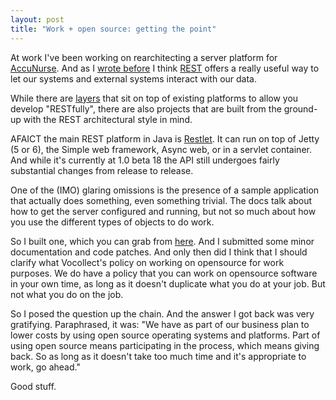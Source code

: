 ```yaml
---
layout: post
title: "Work + open source: getting the point"
---
```




<p>At work I've been working on rearchitecting a server platform for <a href="http://healthcare.vocollect.com/global/web/us/solutions">AccuNurse</a>. And as I <a href="http://www.cwinters.com/news/display/3502">wrote before</a> I think <a href="http://rest.blueoxen.net/cgi-bin/wiki.pl">REST</a> offers a really useful way to let our systems and external systems interact with our data.</p>

<p>While there are <a href="http://java.sun.com/developer/technicalArticles/WebServices/restful/">layers</a> that sit on top of existing platforms to allow you develop "RESTfully", there are also projects that are built from the ground-up with the REST architectural style in mind.</p>

<p>AFAICT the main REST platform in Java is <a href="http://www.restlet.org/">Restlet</a>. It can run on top of Jetty (5 or 6), the Simple web framework, Async web, or in a servlet container. And while it's currently at 1.0 beta 18 the API still undergoes fairly substantial changes from release to release.</p>

<p>One of the (IMO) glaring omissions is the presence of a sample application that actually does something, even something trivial. The docs talk about how to get the server configured and running, but not so much about how you use the different types of objects to do work.</p>

<p>So I built one, which you can grab from <a href="http://www.cwinters.com/raw/RestSampleBook.zip">here</a>. And I submitted some minor documentation and code patches. And only then did I think that I should clarify what Vocollect's policy on working on opensource for work purposes. We do have a policy that you can work on opensource software in your own time, as long as it doesn't duplicate what you do at your job. But not what you do on the job.</p>

<p>So I posed the question up the chain. And the answer I got back was very gratifying. Paraphrased, it was: "We have as part of our business plan to lower costs by using open source operating systems and platforms. Part of using open source means participating in the process, which means giving back. So as long as it doesn't take too much time and it's appropriate to work, go ahead."</p>

<p>Good stuff.</p>


